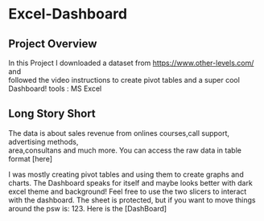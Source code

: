 # Excel-Dashboard

## Project Overview
In this Project I downloaded a dataset from https://www.other-levels.com/ and  
followed the video instructions to create pivot tables and a super cool Dashboard! 
tools : MS Excel

## Long Story Short
The data is about sales revenue from onlines courses,call support, advertising methods,  
area,consultans and much more. 
You can access the raw data in table format [here]

I was mostly creating pivot tables and using them to create graphs and charts.
The Dashboard speaks for itself and maybe looks better with dark excel theme and background! 
Feel free to use the two slicers to interact with the dashboard. 
The sheet is protected, but if you want to move things around the psw is: 123.
Here is the [DashBoard]






